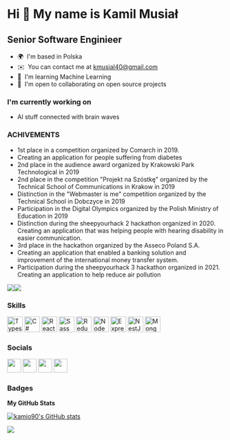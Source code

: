 Hi 👋 My name is Kamil Musiał
=============================
Senior Software Enginieer
--------------------

* 🌍  I'm based in Polska
* ✉️  You can contact me at [kmusial40@gmail.com](mailto:kmusial40@gmail.com)
* 🧠  I'm learning Machine Learning
* 🤝  I'm open to collaborating on open source projects

### I'm currently working on 
* AI stuff connected with brain waves

### ACHIVEMENTS 
* 1st place in a competition organized by Comarch in 2019. 
* Creating an application for people suffering from diabetes 
* 2nd place in the audience award organized by Krakowski Park Technological in 2019 
* 2nd place in the competition "Projekt na Szóstkę" organized by the Technical School of Communications in Krakow in 2019 
* Distinction in the "Webmaster is me" competition organized by the Technical School in Dobczyce in 2019 
* Participation in the Digital Olympics organized by the Polish Ministry of Education in 2019 
* Distinction during the sheepyourhack 2 hackathon organized in 2020. Creating an application that was helping people with hearing disability in easier communication.
* 3rd place in the hackathon organized by the Asseco Poland S.A. 
* Creating an application that enabled a banking solution and improvement of the international money transfer system. 
* Participation during the sheepyourhack 3 hackathon organized in 2021. Creating an application to help reduce air pollution

<a href="https://www.github.com/kamio90" target="_blank" rel="noreferrer"><img
src="https://img.shields.io/github/followers/kamio90?logo=github&style=for-the-badge&color=f97316&labelColor=1c1917" /></a><a href="https://www.twitch.tv/kamio90" target="_blank" rel="noreferrer"><img
src="https://img.shields.io/twitch/status/kamio90?logo=twitchsx&style=for-the-badge&color=f97316&labelColor=1c1917&label=TWITCH+STATUS" /></a>

### Skills

<p align="left">
<a href="https://www.typescriptlang.org/" target="_blank" rel="noreferrer"><img src="https://raw.githubusercontent.com/danielcranney/readme-generator/main/public/icons/skills/typescript-colored.svg" width="36" height="36" alt="Typescript" /></a>
<a href="https://docs.microsoft.com/en-us/dotnet/csharp/" target="_blank" rel="noreferrer"><img src="https://raw.githubusercontent.com/danielcranney/readme-generator/main/public/icons/skills/csharp-colored.svg" width="36" height="36" alt="C#" /></a>
<a href="https://reactjs.org/" target="_blank" rel="noreferrer"><img src="https://raw.githubusercontent.com/danielcranney/readme-generator/main/public/icons/skills/react-colored.svg" width="36" height="36" alt="React" /></a>
<a href="https://sass-lang.com/" target="_blank" rel="noreferrer"><img src="https://raw.githubusercontent.com/danielcranney/readme-generator/main/public/icons/skills/sass-colored.svg" width="36" height="36" alt="Sass" /></a>
<a href="https://redux.js.org/" target="_blank" rel="noreferrer"><img src="https://raw.githubusercontent.com/danielcranney/readme-generator/main/public/icons/skills/redux-colored.svg" width="36" height="36" alt="Redux" /></a>
<a href="https://nodejs.org/en/" target="_blank" rel="noreferrer"><img src="https://raw.githubusercontent.com/danielcranney/readme-generator/main/public/icons/skills/nodejs-colored.svg" width="36" height="36" alt="NodeJS" /></a>
<a href="https://expressjs.com/" target="_blank" rel="noreferrer"><img src="https://raw.githubusercontent.com/danielcranney/readme-generator/main/public/icons/skills/express-colored.svg" width="36" height="36" alt="Express" /></a>
<a href="https://docs.nestjs.com/" target="_blank" rel="noreferrer"><img src="https://raw.githubusercontent.com/danielcranney/readme-generator/main/public/icons/skills/nestjs-colored.svg" width="36" height="36" alt="NestJS" /></a>
<a href="https://www.mongodb.com/" target="_blank" rel="noreferrer"><img src="https://raw.githubusercontent.com/danielcranney/readme-generator/main/public/icons/skills/mongodb-colored.svg" width="36" height="36" alt="MongoDB" /></a>
</p>


### Socials

<p align="left"> <a href="https://discord.com/users/kamio90" target="_blank" rel="noreferrer"><img src="https://raw.githubusercontent.com/danielcranney/readme-generator/main/public/icons/socials/discord.svg" width="32" height="32" /></a> <a href="https://www.github.com/kamio90" target="_blank" rel="noreferrer"><img src="https://raw.githubusercontent.com/danielcranney/readme-generator/main/public/icons/socials/github.svg" width="32" height="32" /></a> <a href="https://www.linkedin.com/in/kamilmusiał/" target="_blank" rel="noreferrer"><img src="https://raw.githubusercontent.com/danielcranney/readme-generator/main/public/icons/socials/linkedin.svg" width="32" height="32" /></a> <a href="https://www.twitch.tv/kamio90" target="_blank" rel="noreferrer"><img src="https://raw.githubusercontent.com/danielcranney/readme-generator/main/public/icons/socials/twitch.svg" width="32" height="32" /></a></p>

### Badges

<b>My GitHub Stats</b>

<a href="http://www.github.com/kamio90"><img src="https://github-readme-stats.vercel.app/api?username=kamio90&show_icons=true&hide=&count_private=true&title_color=22c55e&text_color=ffffff&icon_color=f97316&bg_color=1c1917&hide_border=true&show_icons=true" alt="kamio90's GitHub stats" /></a>

<a href="http://www.github.com/kamio90"><img src="https://github-readme-streak-stats.herokuapp.com/?user=kamio90&stroke=ffffff&background=1c1917&ring=22c55e&fire=22c55e&currStreakNum=ffffff&currStreakLabel=22c55e&sideNums=ffffff&sideLabels=ffffff&dates=ffffff&hide_border=true" /></a>
